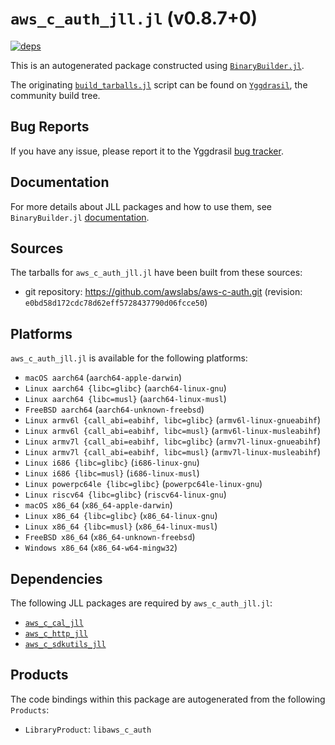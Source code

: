 # `aws_c_auth_jll.jl` (v0.8.7+0)

[![deps](https://juliahub.com/docs/aws_c_auth_jll/deps.svg)](https://juliahub.com/ui/Packages/General/aws_c_auth_jll/)

This is an autogenerated package constructed using [`BinaryBuilder.jl`](https://github.com/JuliaPackaging/BinaryBuilder.jl).

The originating [`build_tarballs.jl`](https://github.com/JuliaPackaging/Yggdrasil/blob/6a7a6c2f59a2930b53e6d33cb05cf4fa6f51e589/A/aws_c_auth/build_tarballs.jl) script can be found on [`Yggdrasil`](https://github.com/JuliaPackaging/Yggdrasil/), the community build tree.

## Bug Reports

If you have any issue, please report it to the Yggdrasil [bug tracker](https://github.com/JuliaPackaging/Yggdrasil/issues).

## Documentation

For more details about JLL packages and how to use them, see `BinaryBuilder.jl` [documentation](https://docs.binarybuilder.org/stable/jll/).

## Sources

The tarballs for `aws_c_auth_jll.jl` have been built from these sources:

* git repository: https://github.com/awslabs/aws-c-auth.git (revision: `e0bd58d172cdc78d62eff5728437790d06fcce50`)

## Platforms

`aws_c_auth_jll.jl` is available for the following platforms:

* `macOS aarch64` (`aarch64-apple-darwin`)
* `Linux aarch64 {libc=glibc}` (`aarch64-linux-gnu`)
* `Linux aarch64 {libc=musl}` (`aarch64-linux-musl`)
* `FreeBSD aarch64` (`aarch64-unknown-freebsd`)
* `Linux armv6l {call_abi=eabihf, libc=glibc}` (`armv6l-linux-gnueabihf`)
* `Linux armv6l {call_abi=eabihf, libc=musl}` (`armv6l-linux-musleabihf`)
* `Linux armv7l {call_abi=eabihf, libc=glibc}` (`armv7l-linux-gnueabihf`)
* `Linux armv7l {call_abi=eabihf, libc=musl}` (`armv7l-linux-musleabihf`)
* `Linux i686 {libc=glibc}` (`i686-linux-gnu`)
* `Linux i686 {libc=musl}` (`i686-linux-musl`)
* `Linux powerpc64le {libc=glibc}` (`powerpc64le-linux-gnu`)
* `Linux riscv64 {libc=glibc}` (`riscv64-linux-gnu`)
* `macOS x86_64` (`x86_64-apple-darwin`)
* `Linux x86_64 {libc=glibc}` (`x86_64-linux-gnu`)
* `Linux x86_64 {libc=musl}` (`x86_64-linux-musl`)
* `FreeBSD x86_64` (`x86_64-unknown-freebsd`)
* `Windows x86_64` (`x86_64-w64-mingw32`)

## Dependencies

The following JLL packages are required by `aws_c_auth_jll.jl`:

* [`aws_c_cal_jll`](https://github.com/JuliaBinaryWrappers/aws_c_cal_jll.jl)
* [`aws_c_http_jll`](https://github.com/JuliaBinaryWrappers/aws_c_http_jll.jl)
* [`aws_c_sdkutils_jll`](https://github.com/JuliaBinaryWrappers/aws_c_sdkutils_jll.jl)

## Products

The code bindings within this package are autogenerated from the following `Products`:

* `LibraryProduct`: `libaws_c_auth`
